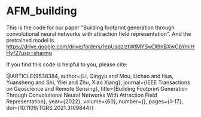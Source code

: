 # AFM_building
This is the code for our paper "Building footprint generation through convolutional neural networks with attraction field representation". And the pretrained model is https://drive.google.com/drive/folders/1epUsdzlztWtMYSwDl9nBXwCbYmiHHyf2?usp=sharing

If you find this code is helpful to you, please cite:

@ARTICLE{9538384,
  author={Li, Qingyu and Mou, Lichao and Hua, Yuansheng and Shi, Yilei and Zhu, Xiao Xiang},
  journal={IEEE Transactions on Geoscience and Remote Sensing}, 
  title={Building Footprint Generation Through Convolutional Neural Networks With Attraction Field Representation}, 
  year={2022},
  volume={60},
  number={},
  pages={1-17},
  doi={10.1109/TGRS.2021.3109844}}
